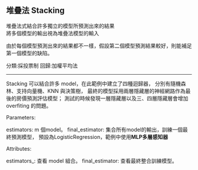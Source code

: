 ## 堆疊法 Stacking

堆疊法式結合許多獨立的模型所預測出來的結果<br>
將多個模型的輸出視為堆疊法模型的輸入<br>

由於每個模型預測出來的結果都不一樣，假設第二個模型預測結果較好，則能補足第一個模型的缺陷。<br>

分類:採投票制  回歸:加權平均法

---

Stacking 可以結合許多 model，在此範例中建立了四種迴歸器，
分別有隨機森林、支持向量機、KNN 與決策樹，
最終的模型採用兩層隱藏層的神經網路作為最後的房價預測評估模型；
測試的時候發現一層隱藏層以及三、四層隱藏層會增加 overfiting 的問題。

Parameters:

estimators: m 個model。
final_estimator: 集合所有model的輸出，訓練一個最終預測模型，
預設為LogisticRegression，範例中使用**MLP多層感知器**

Attributes:

estimators_: 查看 model 組合。
final_estimator: 查看最終整合訓練模型。
